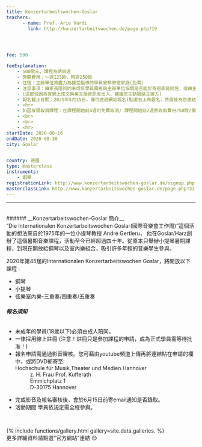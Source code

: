 ```yaml
---
title: Konzertarbeitswochen-Goslar
teachers:
      - name: Prof. Arie Vardi 
        link: http://konzertarbeitswochen.de/page.php?19




fee: 500

feeExplanation:
    - 500歐元，課程為期兩週
    - 旁聽費用：一週125歐，兩週250歐  
    - 住宿：主辦單位將盡力為接受指導的學員安排寄宿家庭(免費)
    - 注意事項：由家長陪同的未成年學員需再與主辦單位協調是否能於寄宿家庭同住，或由主辦方推薦其他辦法自費住宿。
    - (這部份因為官網上德文與英文版資訊有出入，建議您主動聯絡主辦方)    
    - 報名截止日期：2029年5月15日，僅可透過網站報名(點選右上角報名，將直接為您連結到報名系統)  
    - <hr>
    - 如因故需取消課程：在課程開始前4週可免費取消/ 課程開始前2週將收取費用250歐/開課前2天將收取全課程費用
    - <br>
    - <br>
    - <hr>
startDate: 2020-08-16
endDate: 2020-08-30
city: Goslar
      

country: 德國
type: masterclass
instruments:
    - 鋼琴
registrationLink: http://www.konzertarbeitswochen-goslar.de/signup.php
masterclassLink: http://www.konzertarbeitswochen-goslar.de/page.php?33                                   
---
```

<hr>
<br>
###### __Konzertarbeitswochen-Goslar 簡介__<br>  
“Die Internationalen Konzertarbeitswochen Goslar(國際音樂會工作周)”這個活動的想法來自於1975年的一位小提琴教授 André Gertleru，
他在Goslar/Harz創辦了這個暑期音樂課程，活動至今已經超過四十年。從原本只舉辦小提琴暑期課程，到現在開放給鋼琴以及室內樂組合，吸引許多年輕的音樂學生參與。<br>


2020年第45屆的Internationalen Konzertarbeitswochen Goslar，將開放以下課程 :<br>
<ul>
<li>鋼琴</li>
<li>小提琴</li>
<li>弦樂室內樂-三重奏/四重奏/五重奏</li>
</ul>



###### __報名須知__<br>
<ul>
<li>未成年的學員(18歲以下)必須由成人陪同。</li>
<li>一律採用線上註冊 (注意！註冊只是參加課程的申請，成為正式學員需等待批准！)</li>
<li>報名申請需通過影音審核。您可藉由youtube頻道上傳再將連結貼在申請的欄中，或將DVD郵寄至:</li>
Hochschule für Musik,Theater und Medien Hannover<br>
&nbsp;&nbsp;&nbsp;&nbsp;&nbsp;&nbsp;&nbsp;&nbsp;&nbsp;&nbsp;z. H. Frau Prof. Kufferath<br>
&nbsp;&nbsp;&nbsp;&nbsp;&nbsp;&nbsp;&nbsp;&nbsp;&nbsp;&nbsp;Emmichplatz 1<br>
&nbsp;&nbsp;&nbsp;&nbsp;&nbsp;&nbsp;&nbsp;&nbsp;&nbsp;&nbsp;D-30175 Hannover
</ul>
<ul>
<li>完成影音及報名審核後，會於6月15日前寄email通知是否錄取。</li>
<li>活動期間 學員依規定需全程參與。</li>
</ul>


<br>

{% include functions/gallery.html gallery=site.data.galleries. %}
<br>
更多詳細資料請點選"官方網站"連結 😊

